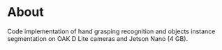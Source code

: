 # About

Code implementation of hand grasping recognition and objects instance segmentation on OAK D Lite cameras and Jetson Nano (4 GB).
